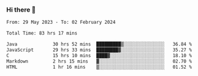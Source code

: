 ### Hi there 👋

<!--START_SECTION:waka-->

```txt
From: 29 May 2023 - To: 02 February 2024

Total Time: 83 hrs 17 mins

Java             30 hrs 52 mins  █████████▒░░░░░░░░░░░░░░░   36.84 %
JavaScript       29 hrs 33 mins  ████████▓░░░░░░░░░░░░░░░░   35.27 %
C                15 hrs 10 mins  ████▓░░░░░░░░░░░░░░░░░░░░   18.10 %
Markdown         2 hrs 15 mins   ▓░░░░░░░░░░░░░░░░░░░░░░░░   02.70 %
HTML             1 hr 16 mins    ▒░░░░░░░░░░░░░░░░░░░░░░░░   01.52 %
```

<!--END_SECTION:waka-->
<!--
**the-beef-calculator/the-beef-calculator** is a ✨ _special_ ✨ repository because its `README.md` (this file) appears on your GitHub profile.

Here are some ideas to get you started:

- 🔭 I’m currently working on ...
- 🌱 I’m currently learning ...
- 👯 I’m looking to collaborate on ...
- 🤔 I’m looking for help with ...
- 💬 Ask me about ...
- 📫 How to reach me: ...
- 😄 Pronouns: ...
- ⚡ Fun fact: ...
-->
